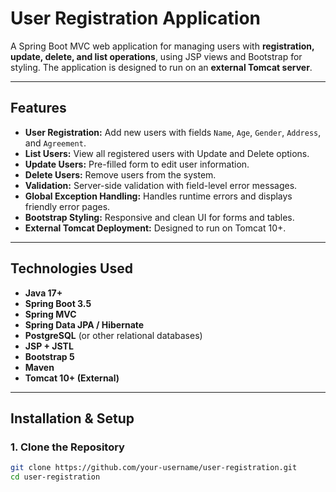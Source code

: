 # User Registration Application

A Spring Boot MVC web application for managing users with **registration, update, delete, and list operations**, using JSP views and Bootstrap for styling. The application is designed to run on an **external Tomcat server**.

---

## Features

- **User Registration:** Add new users with fields `Name`, `Age`, `Gender`, `Address`, and `Agreement`.
- **List Users:** View all registered users with Update and Delete options.
- **Update Users:** Pre-filled form to edit user information.
- **Delete Users:** Remove users from the system.
- **Validation:** Server-side validation with field-level error messages.
- **Global Exception Handling:** Handles runtime errors and displays friendly error pages.
- **Bootstrap Styling:** Responsive and clean UI for forms and tables.
- **External Tomcat Deployment:** Designed to run on Tomcat 10+.

---

## Technologies Used

- **Java 17+**
- **Spring Boot 3.5**
- **Spring MVC**
- **Spring Data JPA / Hibernate**
- **PostgreSQL** (or other relational databases)
- **JSP + JSTL**
- **Bootstrap 5**
- **Maven**
- **Tomcat 10+ (External)**

---

## Installation & Setup

### 1. Clone the Repository

```bash
git clone https://github.com/your-username/user-registration.git
cd user-registration
